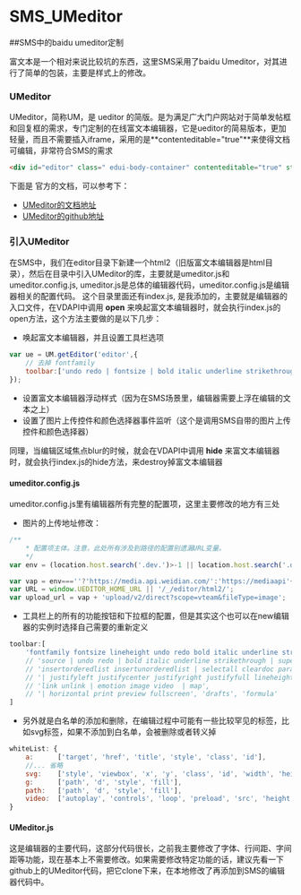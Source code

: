 # SMS_UMeditor
##SMS中的baidu umeditor定制

富文本是一个相对来说比较坑的东西，这里SMS采用了baidu Umeditor，对其进行了简单的包装，主要是样式上的修改。

### UMeditor

UMeditor，简称UM，是 ueditor 的简版。是为满足广大门户网站对于简单发帖框和回复框的需求，专门定制的在线富文本编辑器，它是ueditor的简易版本，更加轻量，而且不需要插入iframe，采用的是**contenteditable="true"**来使得文档可编辑，非常符合SMS的需求
````html
<div id="editor" class=" edui-body-container" contenteditable="true" style="width: auto; min-height: 1px; z-index: 999; height: auto;"><p>我是一段正文 常规字体/28px(后台编辑14px)/字色:#333333 内容我是一段正文内容我是一段正文内容我是一段正文内容我<span style="font-size: 0.96rem;">是一段正文内容我是一段正文内容我是一段正文内容我是一段正文内容我是一段正文内容我是一段正文内容我是一段正</span>文内容我是一段正文内容我是一段正文内容我是一段正文内容我是一段正文内容我是一段正文内容我是一段正文内容我是一段正文内容</p></div>
````

下面是 官方的文档，可以参考下：
- [UMeditor的文档地址](http://fex.baidu.com/ueditor/)
- [UMeditor的github地址](https://github.com/fex-team/umeditor)


### 引入UMeditor

在SMS中，我们在editor目录下新建一个html2（旧版富文本编辑器是html目录），然后在目录中引入UMeditor的库，主要就是umeditor.js和umeditor.config.js, umeditor.js是总体的编辑器代码，umeditor.config.js是编辑器相关的配置代码。
这个目录里面还有index.js, 是我添加的，主要就是编辑器的入口文件，在VDAPI中调用 **open** 来唤起富文本编辑器时，就会执行index.js的open方法，这个方法主要做的是以下几步：
- 唤起富文本编辑器，并且设置工具栏选项
````js
var ue = UM.getEditor('editor',{
    // 去掉 fontfamily
    toolbar:['undo redo | fontsize | bold italic underline strikethrough | forecolor backcolor | removeformat | lineheight letterspacing justifyleft justifycenter justifyright justifyjustify justifyfull  | link simpleUpload | emotion | horizontal'],
});
````
- 设置富文本编辑器浮动样式（因为在SMS场景里，编辑器需要上浮在编辑的文本之上）
- 设置了图片上传控件和颜色选择器事件监听（这个是调用SMS自带的图片上传控件和颜色选择器）

同理，当编辑区域焦点blur的时候，就会在VDAPI中调用 **hide** 来富文本编辑器时，就会执行index.js的hide方法，来destroy掉富文本编辑器

#### umeditor.config.js

umeditor.config.js里有编辑器所有完整的配置项，这里主要修改的地方有三处

- 图片的上传地址修改：
````js
/**
    * 配置项主体。注意，此处所有涉及到路径的配置别遗漏URL变量。
    */
var env = (location.host.search('.dev.')>-1 || location.host.search('.daily.') > -1) ? '.daily' : location.host.search('.pre.') > -1 ? '.pre' : '';

var vap = env===''?'https://media.api.weidian.com/':'https://mediaapi'+env+'.weidian.com/';
var URL = window.UEDITOR_HOME_URL || '/_/editor/html2/';
var upload_url = vap + 'upload/v2/direct?scope=vteam&fileType=image';
````

- 工具栏上的所有的功能按钮和下拉框的配置，但是其实这个也可以在new编辑器的实例时选择自己需要的重新定义
````js
toolbar:[
    'fontfamily fontsize lineheight undo redo bold italic underline strikethrough forecolor backcolor removeformat justifyleft justifycenter justifyright justifyjustify justifyfull lineheight letterspacing link emotion horizontal'
    // 'source | undo redo | bold italic underline strikethrough | superscript subscript | forecolor backcolor | removeformat |',
    // 'insertorderedlist insertunorderedlist | selectall cleardoc paragraph | fontfamily fontsize' ,
    // '| justifyleft justifycenter justifyright justifyfull lineheight |',
    // 'link unlink | emotion image video  | map',
    // '| horizontal print preview fullscreen', 'drafts', 'formula'
]
````

- 另外就是白名单的添加和删除，在编辑过程中可能有一些比较罕见的标签，比如svg标签，如果不添加到白名单，会被删除或者转义掉
````js
whiteList: {
    a:      ['target', 'href', 'title', 'style', 'class', 'id'],
    //... 省略
    svg:    ['style', 'viewbox', 'x', 'y', 'class', 'id', 'width', 'height', 'xmlns'],
    g:      ['path', 'd', 'style', 'fill'],
    path:   ['path', 'd', 'style', 'fill'],
    video:  ['autoplay', 'controls', 'loop', 'preload', 'src', 'height', 'width', 'style', 'class', 'id']
}
````

#### UMeditor.js

这是编辑器的主要代码，这部分代码很长，之前我主要修改了字体、行间距、字间距等功能，现在基本上不需要修改。如果需要修改特定功能的话，建议先看一下github上的UMeditor代码，把它clone下来，在本地修改了再添加到SMS的编辑器代码中。